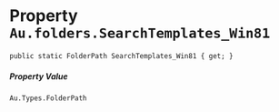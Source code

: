# Property `Au.folders.SearchTemplates_Win81`

```
public static FolderPath SearchTemplates_Win81 { get; }
```

##### Property Value

`Au.Types.FolderPath`